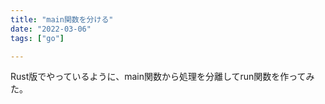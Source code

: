 ```yaml
---
title: "main関数を分ける"
date: "2022-03-06"
tags: ["go"]

---
```


Rust版でやっているように、main関数から処理を分離してrun関数を作ってみた。


